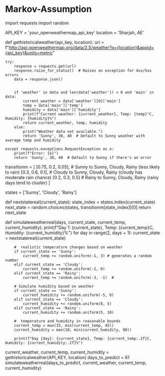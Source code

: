 ﻿# Markov-Assumption
 import requests
import random

API_KEY = 'your_openweathermap_api_key'
location = 'Sharjah, AE'


def gethistoricalweather(api_key, location):
    url = f"http://api.openweathermap.org/data/2.5/weather?q={location}&appid={api_key}&units=metric"

    try:
        response = requests.get(url)
        response.raise_for_status()  # Raises an exception for 4xx/5xx errors
        data = response.json()


        if 'weather' in data and len(data['weather']) > 0 and 'main' in data:
            current_weather = data['weather'][0]['main']
            temp = data['main']['temp']
            humidity = data['main']['humidity']
            print(f"Current weather: {current_weather}, Temp: {temp}°C, Humidity: {humidity}%")
            return current_weather, temp, humidity
        else:
            print("Weather data not available.")
            return 'Sunny', 30, 40  # Default to Sunny weather with average temp and humidity

    except requests.exceptions.RequestException as e:
        print(f"Error: {e}")
        return 'Sunny', 30, 40  # Default to Sunny if there's an error



transitionm = [
    [0.75, 0.2, 0.05],  # Sunny to Sunny, Cloudy, Rainy (less likely to rain)
    [0.3, 0.6, 0.1],  # Cloudy to Sunny, Cloudy, Rainy (cloudy has moderate rain chance)
    [0.2, 0.3, 0.5]  # Rainy to Sunny, Cloudy, Rainy (rainy days tend to cluster)
]

states = ['Sunny', 'Cloudy', 'Rainy']


def nextstatereal(current_state):
    state_index = states.index(current_state)
    next_state = random.choices(states, transitionm[state_index])[0]
    return next_state


def simulateweatherreal(days, current_state, current_temp, current_humidity):
    print(f"Day 1: {current_state}, Temp: {current_temp}C, Humidity: {current_humidity}%")
    for day in range(2, days + 1):
        current_state = nextstatereal(current_state)

        #  realistic temperature changes based on weather
        if current_state == 'Sunny':
            current_temp += random.uniform(-1, 3) # generates a random number
        elif current_state == 'Cloudy':
            current_temp += random.uniform(-2, 0)
        elif current_state == 'Rainy':
            current_temp += random.uniform(-3, -1)  #

        # Simulate humidity based on weather
        if current_state == 'Sunny':
            current_humidity += random.uniform(-5, 0)
        elif current_state == 'Cloudy':
            current_humidity += random.uniform(0, 5)
        elif current_state == 'Rainy':
            current_humidity += random.uniform(5, 10)

        #  temperature and humidity in reasonable bounds
        current_temp = max(15, min(current_temp, 45))
        current_humidity = max(10, min(current_humidity, 90))

        print(f"Day {day}: {current_state}, Temp: {current_temp:.2f}C, Humidity: {current_humidity:.2f}%")



current_weather, current_temp, current_humidity = gethistoricalweather(API_KEY, location)
days_to_predict = 61
simulateweatherreal(days_to_predict, current_weather, current_temp, current_humidity)

